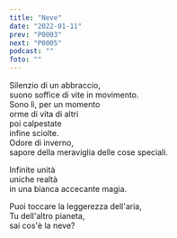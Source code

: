 ```yaml
---
title: "Neve"
date: "2022-01-11"
prev: "P0003"
next: "P0005"
podcast: ""
foto: ""
---
```


Silenzio di un abbraccio,  
suono soffice di vite in movimento.  
Sono lì, per un momento  
orme di vita di altri  
poi calpestate  
infine sciolte.  
Odore di inverno,  
sapore della meraviglia delle cose speciali.  

Infinite unità  
uniche realtà  
in una bianca accecante magia.  

Puoi toccare la leggerezza dell'aria,  
Tu dell'altro pianeta,  
sai cos'è la neve?  